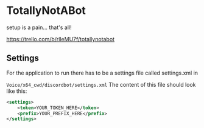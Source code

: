 # TotallyNotABot

setup is a pain...
that's all!


https://trello.com/b/rlleMU7f/totallynotabot

## Settings
For the application to run there has to be a settings file called settings.xml
in

```Voice/x64_cwd/discordbot/settings.xml```
The content of this file should look like this:

```xml
<settings>
    <token>YOUR_TOKEN_HERE</token>
    <prefix>YOUR_PREFIX_HERE</prefix>
</settings>
```